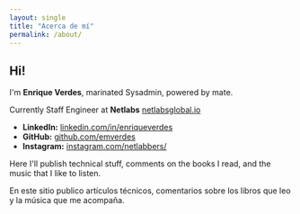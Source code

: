 ```yaml
---
layout: single
title: "Acerca de mí"
permalink: /about/
---
```


## Hi!

I'm **Enrique Verdes**, marinated Sysadmin, powered by mate.

Currently Staff Engineer at **Netlabs** [netlabsglobal.io](https://netlabsglobal.io)

* **LinkedIn:** [linkedin.com/in/enriqueverdes](https://www.linkedin.com/in/enriqueverdes)  
* **GitHub:**  [github.com/emverdes](https://github.com/emverdes)  
* **Instagram:**  [instagram.com/netlabbers/](https://www.instagram.com/netlabbers/)  

Here I'll publish technical stuff, comments on the books I read, and the music that I like to listen.

En este sitio publico artículos técnicos, comentarios sobre los libros que leo y la música que me acompaña.
